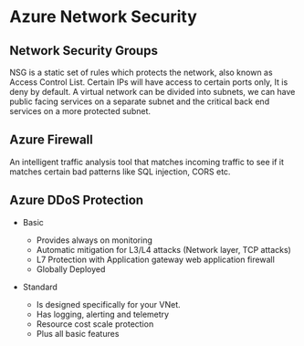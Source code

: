 # Azure Network Security

## Network Security Groups

NSG is a static set of rules which protects the network, also known as Access Control List.
Certain IPs will have access to certain ports only, It is deny by default.
A virtual network can be divided into subnets, we can have public facing services on a separate subnet and the critical back end services on a more protected subnet.

## Azure Firewall

An intelligent traffic analysis tool that matches incoming traffic to see if it matches certain bad patterns like SQL injection, CORS etc.

## Azure DDoS Protection

- Basic

  - Provides always on monitoring
  - Automatic mitigation for L3/L4 attacks (Network layer, TCP attacks)
  - L7 Protection with Application gateway web application firewall
  - Globally Deployed

- Standard

  - Is designed specifically for your VNet.
  - Has logging, alerting and telemetry
  - Resource cost scale protection
  - Plus all basic features
